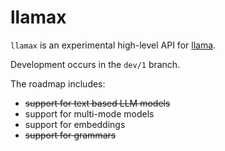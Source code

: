 llamax
======

`llamax` is an experimental high-level API for [llama](https://github.com/ggerganov/llama.cpp).

Development occurs in the `dev/1` branch.

The roadmap includes:

* ~~support for text based LLM models~~
* support for multi-mode models
* support for embeddings
* ~~support for grammars~~
